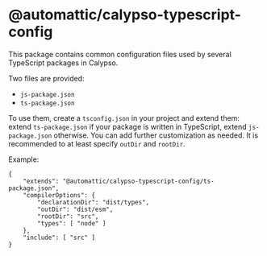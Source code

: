 # @automattic/calypso-typescript-config

This package contains common configuration files used by several TypeScript packages in Calypso.

Two files are provided:

- `js-package.json`
- `ts-package.json`

To use them, create a `tsconfig.json` in your project and extend them: extend `ts-package.json` if your package is written in TypeScript, extend `js-package.json` otherwise. You can add further customization as needed. It is recommended to at least specify `outDir` and `rootDir`.

Example:

```
{
	"extends": "@automattic/calypso-typescript-config/ts-package.json",
	"compilerOptions": {
		"declarationDir": "dist/types",
		"outDir": "dist/esm",
		"rootDir": "src",
		"types": [ "node" ]
	},
	"include": [ "src" ]
}
```
